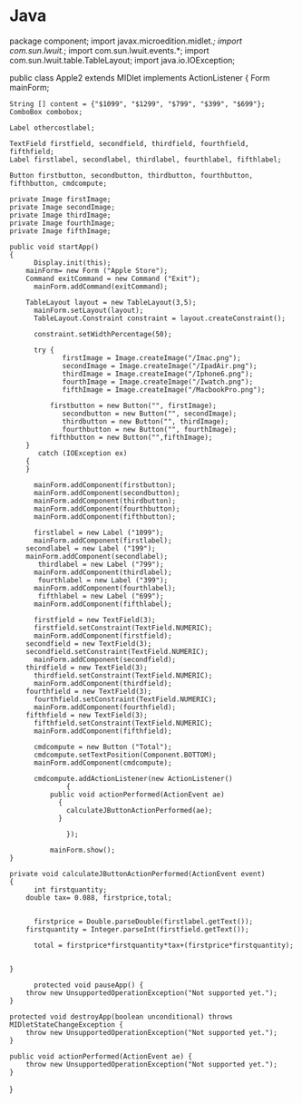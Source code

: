 # Java

package component;
import javax.microedition.midlet.*;
import com.sun.lwuit.*;
import com.sun.lwuit.events.*;
import com.sun.lwuit.table.TableLayout;
import java.io.IOException;
 
public class Apple2 extends MIDlet implements ActionListener
{
  	Form mainForm;
 
  	String [] content = {"$1099", "$1299", "$799", "$399", "$699"};
  	ComboBox combobox;
 
  	Label othercostlabel;
 
  	TextField firstfield, secondfield, thirdfield, fourthfield, fifthfield;
  	Label firstlabel, secondlabel, thirdlabel, fourthlabel, fifthlabel;
 
  	Button firstbutton, secondbutton, thirdbutton, fourthbutton, fifthbutton, cmdcompute;
  	
    private Image firstImage;
    private Image secondImage;
    private Image thirdImage;
    private Image fourthImage;
    private Image fifthImage;
 
  	public void startApp()
	{
          Display.init(this);
      	mainForm= new Form ("Apple Store");
      	Command exitCommand = new Command ("Exit");
          mainForm.addCommand(exitCommand);
 
      	TableLayout layout = new TableLayout(3,5);
          mainForm.setLayout(layout);
          TableLayout.Constraint constraint = layout.createConstraint();
 
	      constraint.setWidthPercentage(50);
 
	      try {
                 firstImage = Image.createImage("/Imac.png");
                 secondImage = Image.createImage("/IpadAir.png");
                 thirdImage = Image.createImage("/Iphone6.png");
                 fourthImage = Image.createImage("/Iwatch.png");
                 fifthImage = Image.createImage("/MacbookPro.png");
 
       	      firstbutton = new Button("", firstImage);
                 secondbutton = new Button("", secondImage);
                 thirdbutton = new Button("", thirdImage);
                 fourthbutton = new Button("", fourthImage);
   	          fifthbutton = new Button("",fifthImage);
       	}
           catch (IOException ex)
       	{
       	}
 
	      mainForm.addComponent(firstbutton);
          mainForm.addComponent(secondbutton);
          mainForm.addComponent(thirdbutton);
          mainForm.addComponent(fourthbutton);
          mainForm.addComponent(fifthbutton);
      	
	      firstlabel = new Label ("1099");
          mainForm.addComponent(firstlabel);
      	secondlabel = new Label ("199");
      	mainForm.addComponent(secondlabel);
           thirdlabel = new Label ("799");
          mainForm.addComponent(thirdlabel);
           fourthlabel = new Label ("399");
          mainForm.addComponent(fourthlabel);
           fifthlabel = new Label ("699");
          mainForm.addComponent(fifthlabel);
      	
	      firstfield = new TextField(3);
          firstfield.setConstraint(TextField.NUMERIC);
          mainForm.addComponent(firstfield);
      	secondfield = new TextField(3);
      	secondfield.setConstraint(TextField.NUMERIC);
          mainForm.addComponent(secondfield);
      	thirdfield = new TextField(3);
          thirdfield.setConstraint(TextField.NUMERIC);
          mainForm.addComponent(thirdfield);
      	fourthfield = new TextField(3);
          fourthfield.setConstraint(TextField.NUMERIC);
          mainForm.addComponent(fourthfield);
      	fifthfield = new TextField(3);
          fifthfield.setConstraint(TextField.NUMERIC);
          mainForm.addComponent(fifthfield);
         
	      cmdcompute = new Button ("Total");
          cmdcompute.setTextPosition(Component.BOTTOM);
          mainForm.addComponent(cmdcompute);
      	
	      cmdcompute.addActionListener(new ActionListener()
                  {
    	      public void actionPerformed(ActionEvent ae)
                {
        	      calculateJButtonActionPerformed(ae);
                }
                   
                  });
                 
      	      mainForm.show();
	}
  	
  	private void calculateJButtonActionPerformed(ActionEvent event)
	{
	      int firstquantity;
      	double tax= 0.088, firstprice,total;
      	
      	
	      firstprice = Double.parseDouble(firstlabel.getText());
      	firstquantity = Integer.parseInt(firstfield.getText());
      	
	      total = firstprice*firstquantity*tax+(firstprice*firstquantity);
     	
      	
	}
 
	      protected void pauseApp() {
    	throw new UnsupportedOperationException("Not supported yet.");
	}
 
	protected void destroyApp(boolean unconditional) throws MIDletStateChangeException {
    	throw new UnsupportedOperationException("Not supported yet.");
	}
 
	public void actionPerformed(ActionEvent ae) {
    	throw new UnsupportedOperationException("Not supported yet.");
	}
 
 

}



